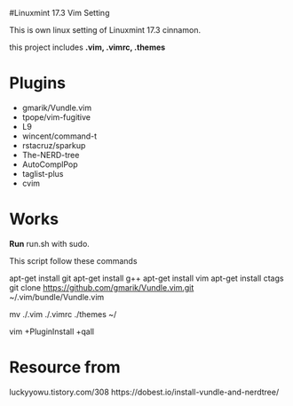 #Linuxmint 17.3 Vim Setting

This is own linux setting of Linuxmint 17.3 cinnamon. 

this project includes **.vim, .vimrc, .themes**

<h1>Plugins</h1>

* gmarik/Vundle.vim
* tpope/vim-fugitive
* L9
* wincent/command-t
* rstacruz/sparkup
* The-NERD-tree
* AutoComplPop
* taglist-plus
* cvim

<h1>Works</h1>

**Run** run.sh with sudo.

This script follow these commands

apt-get install git
apt-get install g++
apt-get install vim
apt-get install ctags
git clone https://github.com/gmarik/Vundle.vim.git ~/.vim/bundle/Vundle.vim

mv ./.vim ./.vimrc ./themes ~/

vim +PluginInstall +qall

<h1>Resource from</h1>
luckyyowu.tistory.com/308
https://dobest.io/install-vundle-and-nerdtree/
